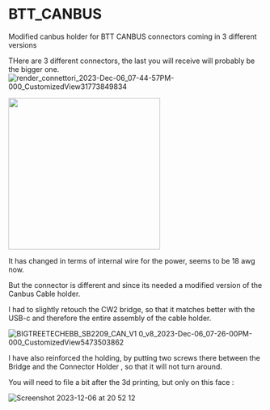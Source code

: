 # BTT_CANBUS
Modified canbus holder for BTT CANBUS connectors coming in 3 different versions

THere are 3 different connectors, the last you will receive will probably be the bigger one.
![render_connettori_2023-Dec-06_07-44-57PM-000_CustomizedView31773849834](https://github.com/cristianku/BTT_CANBUS/assets/25354817/5875dfd6-960c-496f-a915-f31c84670a9c)

<img src="https://github.com/cristianku/BTT_CANBUS/assets/25354817/3a156a7b-6363-4778-8de0-a5d6c884cc8a" width="300">


It has changed in terms of internal wire for the power, seems to be 18 awg now.

But the connector is different and since its needed a modified version of the Canbus Cable holder.


I had to slightly retouch the CW2 bridge, so that it matches better with the USB-c and therefore the entire assembly of the cable holder.



![BIGTREETECHEBB_SB2209_CAN_V1 0_v8_2023-Dec-06_07-26-00PM-000_CustomizedView5473503862](https://github.com/cristianku/BTT_CANBUS/assets/25354817/28651154-df69-40c0-b7e5-15ad79403974)

I have also reinforced the holding, by putting two screws there between the Bridge and the Connector Holder , so that it will not turn around.


You will need to file a bit after the 3d printing, but only on this face :

![Screenshot 2023-12-06 at 20 52 12](https://github.com/cristianku/BTT_CANBUS/assets/25354817/1d2e247a-1443-4355-8804-0cc29b867149)
